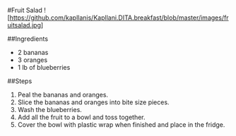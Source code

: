 #Fruit Salad 
![https://github.com/kapllanis/Kapllani.DITA.breakfast/blob/master/images/fruitsalad.jpg]

##Ingredients 
* 2 bananas 
* 3 oranges 
* 1 lb of blueberries 

##Steps 
1. Peal the bananas and oranges. 
1. Slice the bananas and oranges into bite size pieces. 
1. Wash the blueberries. 
1. Add all the fruit to a bowl and toss together. 
1. Cover the bowl with plastic wrap when finished and place in the fridge. 

